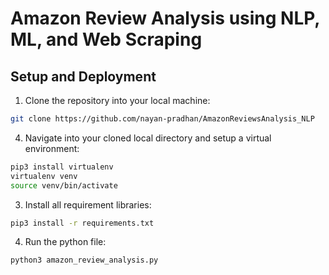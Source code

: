# Amazon Review Analysis using NLP, ML, and Web Scraping

## Setup and Deployment
1. Clone the repository into your local machine: 
```bash
git clone https://github.com/nayan-pradhan/AmazonReviewsAnalysis_NLP
```
4. Navigate into your cloned local directory and setup a virtual environment: 
```bash
pip3 install virtualenv
virtualenv venv
source venv/bin/activate
```
3. Install all requirement libraries: 
```bash
pip3 install -r requirements.txt
```
4. Run the python file:
```bash
python3 amazon_review_analysis.py
```
